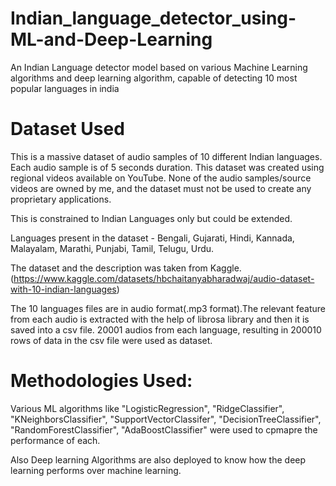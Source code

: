 # Indian_language_detector_using-ML-and-Deep-Learning
An Indian Language detector model based on various Machine Learning algorithms and deep learning algorithm, capable of detecting 10 most popular languages in india

# Dataset Used
This is a massive dataset of audio samples of 10 different Indian languages. Each audio sample is of 5 seconds duration. This dataset was created using regional videos available on YouTube. None of the audio samples/source videos are owned by me, and the dataset must not be used to create any proprietary applications.

This is constrained to Indian Languages only but could be extended.

Languages present in the dataset -
Bengali, Gujarati, Hindi, Kannada, Malayalam, Marathi, Punjabi, Tamil, Telugu, Urdu.

The dataset and the description was taken from Kaggle. (https://www.kaggle.com/datasets/hbchaitanyabharadwaj/audio-dataset-with-10-indian-languages)

The 10 languages files are in audio format(.mp3 format).The relevant feature from each audio is extracted with the help of librosa library and then it is saved into a csv file.
20001 audios from each language, resulting in 200010 rows of data in the csv file were used as dataset.

# Methodologies Used:
Various ML algorithms like "LogisticRegression", "RidgeClassifier", "KNeighborsClassifier", "SupportVectorClassifer", "DecisionTreeClassifier", "RandomForestClassifier", "AdaBoostClassifier" were used to cpmapre the performance of each.

Also Deep learning Algorithms are also deployed to know how the deep learning performs over machine learning. 

